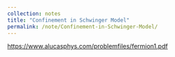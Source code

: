 ```yaml
---
collection: notes
title: "Confinement in Schwinger Model"
permalink: /note/Confinement-in-Schwinger-Model/
---
```

https://www.alucasphys.com/problemfiles/fermion1.pdf